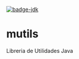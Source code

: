 [![badge-jdk](https://img.shields.io/badge/jdk-17+-green.svg)](https://www.oracle.com/java/technologies/downloads/#java17)

# mutils
Libreria de Utilidades Java
